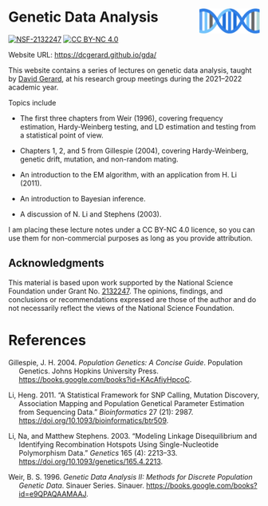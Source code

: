 
<!-- README.md is generated from README.Rmd. Please edit that file -->

# Genetic Data Analysis <img src="./lectures/gda.png" align="right" height="50" />

[![NSF-2132247](https://img.shields.io/badge/NSF-2132247-blue.svg)](https://nsf.gov/awardsearch/showAward?AWD_ID=2132247)
[![CC BY-NC
4.0](https://i.creativecommons.org/l/by-nc/4.0/88x31.png)](https://creativecommons.org/licenses/by-nc/4.0/)

Website URL: <https://dcgerard.github.io/gda/>

This website contains a series of lectures on genetic data analysis,
taught by [David Gerard](https://dcgerard.github.io/), at his research
group meetings during the 2021–2022 academic year.

Topics include

-   The first three chapters from Weir (1996), covering frequency
    estimation, Hardy-Weinberg testing, and LD estimation and testing
    from a statistical point of view.

-   Chapters 1, 2, and 5 from Gillespie (2004), covering Hardy-Weinberg,
    genetic drift, mutation, and non-random mating.

-   An introduction to the EM algorithm, with an application from H. Li
    (2011).

-   An introduction to Bayesian inference.

-   A discussion of N. Li and Stephens (2003).

I am placing these lecture notes under a CC BY-NC 4.0 licence, so you
can use them for non-commercial purposes as long as you provide
attribution.

## Acknowledgments

This material is based upon work supported by the National Science
Foundation under Grant
No. [2132247](https://www.nsf.gov/awardsearch/showAward?AWD_ID=2132247).
The opinions, findings, and conclusions or recommendations expressed are
those of the author and do not necessarily reflect the views of the
National Science Foundation.

# References

<div id="refs" class="references csl-bib-body hanging-indent">

<div id="ref-gillespie2004population" class="csl-entry">

Gillespie, J. H. 2004. *Population Genetics: A Concise Guide*.
Population Genetics. Johns Hopkins University Press.
<https://books.google.com/books?id=KAcAfiyHpcoC>.

</div>

<div id="ref-li2011statistical" class="csl-entry">

Li, Heng. 2011. “A Statistical Framework for SNP Calling, Mutation
Discovery, Association Mapping and Population Genetical Parameter
Estimation from Sequencing Data.” *Bioinformatics* 27 (21): 2987.
<https://doi.org/10.1093/bioinformatics/btr509>.

</div>

<div id="ref-li2003modeling" class="csl-entry">

Li, Na, and Matthew Stephens. 2003. “Modeling Linkage Disequilibrium and
Identifying Recombination Hotspots Using Single-Nucleotide Polymorphism
Data.” *Genetics* 165 (4): 2213–33.
<https://doi.org/10.1093/genetics/165.4.2213>.

</div>

<div id="ref-weir1996genetic" class="csl-entry">

Weir, B. S. 1996. *Genetic Data Analysis II: Methods for Discrete
Population Genetic Data*. Sinauer Series. Sinauer.
<https://books.google.com/books?id=e9QPAQAAMAAJ>.

</div>

</div>
